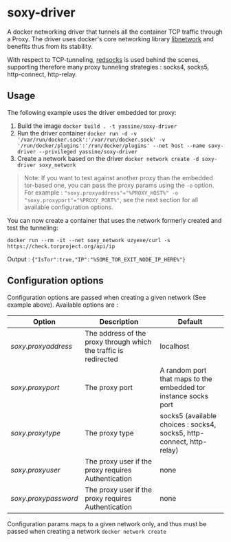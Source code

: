 # soxy-driver
A docker networking driver that tunnels all the container TCP traffic through a Proxy. 
The driver uses docker's core networking library [libnetwork](https://github.com/docker/libnetwork) and benefits thus from its stability.

With respect to TCP-tunneling, [redsocks](https://github.com/darkk/redsocks/) is used behind the scenes, supporting therefore many proxy tunneling strategies : socks4, socks5, http-connect, http-relay.

## Usage
The following example uses the driver embedded tor proxy:

1) Build the image
`docker build . -t yassine/soxy-driver`
2) Run the driver container
`docker run -d -v '/var/run/docker.sock':'/var/run/docker.sock' -v '/run/docker/plugins':'/run/docker/plugins' --net host --name soxy-driver --privileged yassine/soxy-driver`
3) Create a network based on the driver
`docker network create -d soxy-driver soxy_network`

> Note: If you want to test against another proxy than the embedded tor-based one, you can pass the proxy params using
the `-o` option. For example : `"soxy.proxyaddress"="%PROXY_HOST%" -o "soxy.proxyport"="%PROXY_PORT%"`, see the next section for all available
configuration options.

You can now create a container that uses the network formerly created and test the tunneling:
 
`docker run --rm -it --net soxy_network uzyexe/curl -s https://check.torproject.org/api/ip`

Output : `{"IsTor":true,"IP":"%SOME_TOR_EXIT_NODE_IP_HERE%"}`

## Configuration options
Configuration options are passed when creating a given network (See example above). Available options are :

Option | Description | Default
--- | --- | ---
*soxy.proxyaddress* | The address of the proxy through which the traffic is redirected | localhost
*soxy.proxyport* | The proxy port | A random port that maps to the embedded tor instance socks port
*soxy.proxytype* | The proxy type | socks5 (available choices : socks4, socks5, http-connect, http-relay)
*soxy.proxyuser* | The proxy user if the proxy requires Authentication | none
*soxy.proxypassword* | The proxy user if the proxy requires Authentication | none

Configuration params maps to a given network only, and thus must be passed when creating a network `docker network create`
